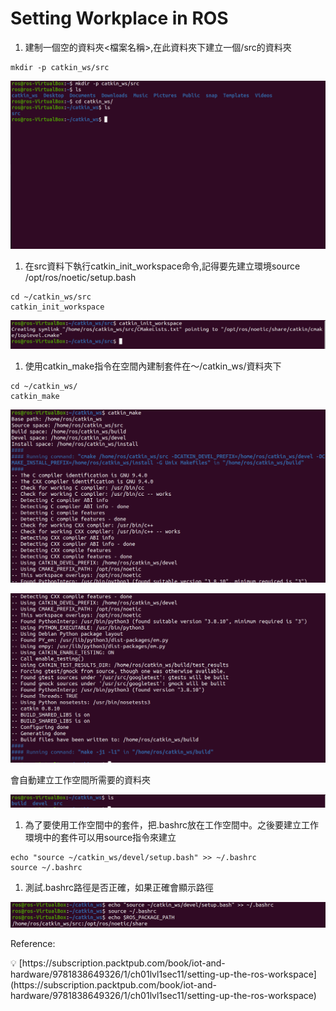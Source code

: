# Setting Workplace in ROS

1. 建制一個空的資料夾<檔案名稱>,在此資料夾下建立一個/src的資料夾

```tsx
mkdir -p catkin_ws/src
```

![Untitled](Setting%20Workplace%20in%20ROS%201c52f3d5c75b4bf0ab6196732eebda84/Untitled.png)

1. 在src資料下執行catkin_init_workspace命令,記得要先建立環境source /opt/ros/noetic/setup.bash

```tsx
cd ~/catkin_ws/src 
catkin_init_workspace
```

![Untitled](Setting%20Workplace%20in%20ROS%201c52f3d5c75b4bf0ab6196732eebda84/Untitled%201.png)

1. 使用catkin_make指令在空間內建制套件在～/catkin_ws/資料夾下

```tsx
cd ~/catkin_ws/
catkin_make
```

![Untitled](Setting%20Workplace%20in%20ROS%201c52f3d5c75b4bf0ab6196732eebda84/Untitled%202.png)

![Untitled](Setting%20Workplace%20in%20ROS%201c52f3d5c75b4bf0ab6196732eebda84/Untitled%203.png)

會自動建立工作空間所需要的資料夾

![Untitled](Setting%20Workplace%20in%20ROS%201c52f3d5c75b4bf0ab6196732eebda84/Untitled%204.png)

1. 為了要使用工作空間中的套件，把.bashrc放在工作空間中。之後要建立工作環境中的套件可以用source指令來建立

```tsx
echo "source ~/catkin_ws/devel/setup.bash" >> ~/.bashrc
source ~/.bashrc
```

1. 測試.bashrc路徑是否正確，如果正確會顯示路徑

![Untitled](Setting%20Workplace%20in%20ROS%201c52f3d5c75b4bf0ab6196732eebda84/Untitled%205.png)

Reference:

<aside>
💡 [https://subscription.packtpub.com/book/iot-and-hardware/9781838649326/1/ch01lvl1sec11/setting-up-the-ros-workspace](https://subscription.packtpub.com/book/iot-and-hardware/9781838649326/1/ch01lvl1sec11/setting-up-the-ros-workspace)

</aside>